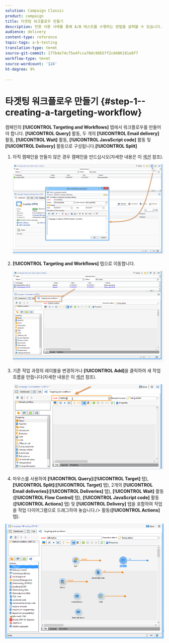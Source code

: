 ```yaml
---
solution: Campaign Classic
product: campaign
title: 타겟팅 워크플로우 만들기
description: 전용 사용 사례를 통해 A/B 테스트를 수행하는 방법을 살펴볼 수 있습니다.
audience: delivery
content-type: reference
topic-tags: a-b-testing
translation-type: tm+mt
source-git-commit: 177b4e74c75e4fcca70dc90b5ff2c0406181e0f7
workflow-type: tm+mt
source-wordcount: '124'
ht-degree: 9%

---
```



# 타겟팅 워크플로우 만들기 {#step-1--creating-a-targeting-workflow}

캠페인의 **[!UICONTROL Targeting and Workflows]** 탭에서 워크플로우를 만들어야 합니다. **[!UICONTROL Query]** 활동, 두 개의 **[!UICONTROL Email delivery]** 활동, **[!UICONTROL Wait]** 활동, **[!UICONTROL JavaScript code]** 활동 및 **[!UICONTROL Delivery]** 활동으로 구성됩니다.**[!UICONTROL Split]**

1. 아직 캠페인을 만들지 않은 경우 캠페인을 만드십시오(자세한 내용은 이 [섹션](../../campaign/using/setting-up-marketing-campaigns.md#creating-a-campaign) 참조).

   ![](assets/use_case_abtesting_targetwkfl_001.png)

1. **[!UICONTROL Targeting and Workflows]** 탭으로 이동합니다. 

   ![](assets/use_case_abtesting_targetwkfl_002.png)

1. 기존 작업 과정의 레이블을 변경하거나 **[!UICONTROL Add]**&#x200B;을 클릭하여 새 작업 흐름을 만듭니다(자세한 내용은 이 [섹션](../../campaign/using/marketing-campaign-deliveries.md#selecting-the-target-population) 참조).

   ![](assets/use_case_abtesting_targetwkfl_003.png)

1. 마우스를 사용하여 **[!UICONTROL Query]**(**[!UICONTROL Target]** 탭), **[!UICONTROL Split]**(**[!UICONTROL Target]** 탭), 2개의 **[!UICONTROL Email deliveries]**(**[!UICONTROL Deliveries]** 탭), **[!UICONTROL Wait]** 활동(**[!UICONTROL Flow Control]** 탭), **[!UICONTROL JavaScript code]** 활동(**[!UICONTROL Actions]** 탭) 및 **[!UICONTROL Delivery]** 탭을 포함하여 작업을 작업 다이어그램으로 드래그하여 놓습니다./> 활동(**[!UICONTROL Actions]** 탭).

![](assets/use_case_abtesting_targetwkfl_004.png)
